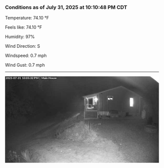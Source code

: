 ### Conditions as of July 31, 2025 at 10:10:48 PM CDT 

Temperature: 74.10 &deg;F

Feels like: 74.10 &deg;F

Humidity: 97%

Wind Direction: S

Windspeed: 0.7 mph

Wind Gust: 0.7 mph

---

<img src="./images/latest.jpeg"/>

